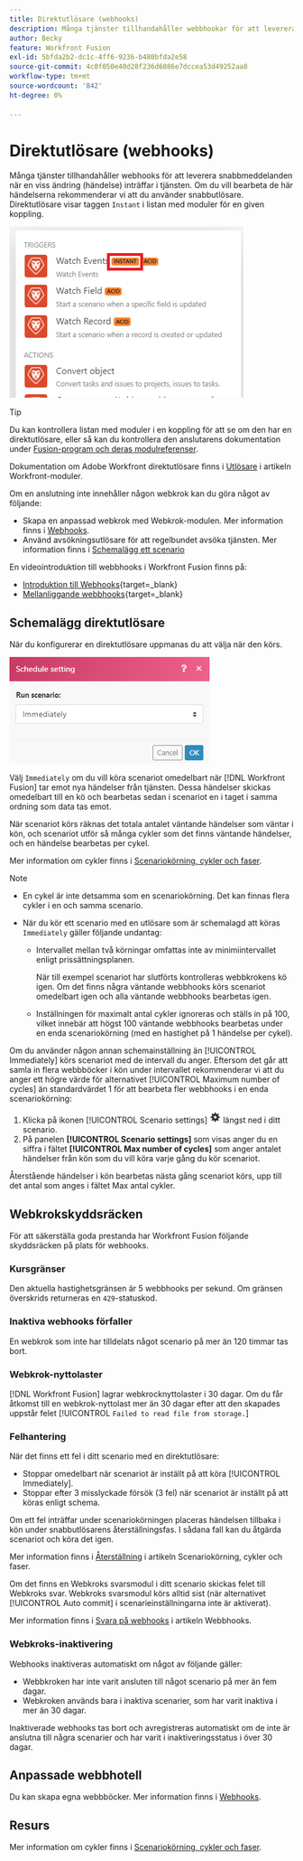 ```yaml
---
title: Direktutlösare (webhooks)
description: Många tjänster tillhandahåller webbhookar för att leverera snabbmeddelanden när en viss förändring inträffar i tjänsten. Om du vill bearbeta dessa meddelanden rekommenderar vi att du använder snabbutlösare. I den här artikeln beskrivs användningen och funktionaliteten hos direktutlösare i Adobe Workfront Fusion.
author: Becky
feature: Workfront Fusion
exl-id: 5bfda2b2-dc1c-4ff6-9236-b480bfda2e58
source-git-commit: 4c0f050e40d28f236d6086e7dccea53d49252aa8
workflow-type: tm+mt
source-wordcount: '842'
ht-degree: 0%

---
```


# Direktutlösare (webhooks)

Många tjänster tillhandahåller webhooks för att leverera snabbmeddelanden när en viss ändring (händelse) inträffar i tjänsten. Om du vill bearbeta de här händelserna rekommenderar vi att du använder snabbutlösare. Direktutlösare visar taggen `Instant` i listan med moduler för en given koppling.

![](assets/instant.png)

>[!TIP]
>
>Du kan kontrollera listan med moduler i en koppling för att se om den har en direktutlösare, eller så kan du kontrollera den anslutarens dokumentation under [Fusion-program och deras modulreferenser](/help/workfront-fusion/references/apps-and-modules/apps-and-modules-toc.md).
>
>Dokumentation om Adobe Workfront direktutlösare finns i [Utlösare](/help/workfront-fusion/references/apps-and-modules/adobe-connectors/workfront-modules.md#triggers) i artikeln Workfront-moduler.

Om en anslutning inte innehåller någon webkrok kan du göra något av följande:

* Skapa en anpassad webkrok med Webkrok-modulen.
Mer information finns i [Webhooks](/help/workfront-fusion/references/apps-and-modules/universal-connectors/webhooks-updated.md).
* Använd avsökningsutlösare för att regelbundet avsöka tjänsten.
Mer information finns i [Schemalägg ett scenario](/help/workfront-fusion/create-scenarios/config-scenarios-settings/schedule-a-scenario.md)

En videointroduktion till webbhooks i Workfront Fusion finns på:

* [Introduktion till Webhooks](https://video.tv.adobe.com/v/3427025/){target=_blank}
* [Mellanliggande webbhooks](https://video.tv.adobe.com/v/3427030/){target=_blank}

## Schemalägg direktutlösare

När du konfigurerar en direktutlösare uppmanas du att välja när den körs.

![](assets/schedule-setting.png)

Välj `Immediately` om du vill köra scenariot omedelbart när [!DNL Workfront Fusion] tar emot nya händelser från tjänsten. Dessa händelser skickas omedelbart till en kö och bearbetas sedan i scenariot en i taget i samma ordning som data tas emot.

När scenariot körs räknas det totala antalet väntande händelser som väntar i kön, och scenariot utför så många cykler som det finns väntande händelser, och en händelse bearbetas per cykel.

Mer information om cykler finns i [Scenariokörning, cykler och faser](/help/workfront-fusion/references/scenarios/scenario-execution-cycles-phases.md).

>[!NOTE]
>
>* En cykel är inte detsamma som en scenariokörning. Det kan finnas flera cykler i en och samma scenario.
>* När du kör ett scenario med en utlösare som är schemalagd att köras `Immediately` gäller följande undantag:
>
>     * Intervallet mellan två körningar omfattas inte av minimiintervallet enligt prissättningsplanen.
>
>       När till exempel scenariot har slutförts kontrolleras webbkrokens kö igen. Om det finns några väntande webbhooks körs scenariot omedelbart igen och alla väntande webbhooks bearbetas igen.
>   
>     * Inställningen för maximalt antal cykler ignoreras och ställs in på 100, vilket innebär att högst 100 väntande webbhooks bearbetas under en enda scenariokörning (med en hastighet på 1 händelse per cykel).
>


Om du använder någon annan schemainställning än [!UICONTROL Immediately] körs scenariot med de intervall du anger. Eftersom det går att samla in flera webbböcker i kön under intervallet rekommenderar vi att du anger ett högre värde för alternativet [!UICONTROL Maximum number of cycles] än standardvärdet 1 för att bearbeta fler webbhooks i en enda scenariokörning:

1. Klicka på ikonen [!UICONTROL Scenario settings] ![](assets/scenario-settings-icon.png) längst ned i ditt scenario.
1. På panelen **[!UICONTROL Scenario settings]** som visas anger du en siffra i fältet **[!UICONTROL Max number of cycles]** som anger antalet händelser från kön som du vill köra varje gång du kör scenariot.

Återstående händelser i kön bearbetas nästa gång scenariot körs, upp till det antal som anges i fältet Max antal cykler.

## Webkrokskyddsräcken

För att säkerställa goda prestanda har Workfront Fusion följande skyddsräcken på plats för webhooks.

### Kursgränser

Den aktuella hastighetsgränsen är 5 webbhooks per sekund. Om gränsen överskrids returneras en `429`-statuskod.

### Inaktiva webhooks förfaller

En webkrok som inte har tilldelats något scenario på mer än 120 timmar tas bort.

### Webkrok-nyttolaster

[!DNL Workfront Fusion] lagrar webkrocknyttolaster i 30 dagar. Om du får åtkomst till en webkrok-nyttolast mer än 30 dagar efter att den skapades uppstår felet [!UICONTROL `Failed to read file from storage.`]

### Felhantering

När det finns ett fel i ditt scenario med en direktutlösare:

* Stoppar omedelbart när scenariot är inställt på att köra [!UICONTROL Immediately].
* Stoppar efter 3 misslyckade försök (3 fel) när scenariot är inställt på att köras enligt schema.

Om ett fel inträffar under scenariokörningen placeras händelsen tillbaka i kön under snabbutlösarens återställningsfas. I sådana fall kan du åtgärda scenariot och köra det igen.

Mer information finns i [Återställning](/help/workfront-fusion/references/scenarios/scenario-execution-cycles-phases.md#rollback) i artikeln Scenariokörning, cykler och faser.

Om det finns en Webkroks svarsmodul i ditt scenario skickas felet till Webkroks svar. Webkroks svarsmodul körs alltid sist (när alternativet [!UICONTROL Auto commit] i scenarieinställningarna inte är aktiverat).

Mer information finns i [Svara på webhooks](/help/workfront-fusion/references/apps-and-modules/universal-connectors/webhooks-updated.md#responding-to-webhooks) i artikeln Webbhooks.

### Webkroks-inaktivering

Webhooks inaktiveras automatiskt om något av följande gäller:

* Webbkroken har inte varit ansluten till något scenario på mer än fem dagar.
* Webkroken används bara i inaktiva scenarier, som har varit inaktiva i mer än 30 dagar.

Inaktiverade webhooks tas bort och avregistreras automatiskt om de inte är anslutna till några scenarier och har varit i inaktiveringsstatus i över 30 dagar.

## Anpassade webbhotell

Du kan skapa egna webbböcker. Mer information finns i [Webhooks](/help/workfront-fusion/references/apps-and-modules/universal-connectors/webhooks-updated.md).

## Resurs

Mer information om cykler finns i [Scenariokörning, cykler och faser](/help/workfront-fusion/references/scenarios/scenario-execution-cycles-phases.md).
